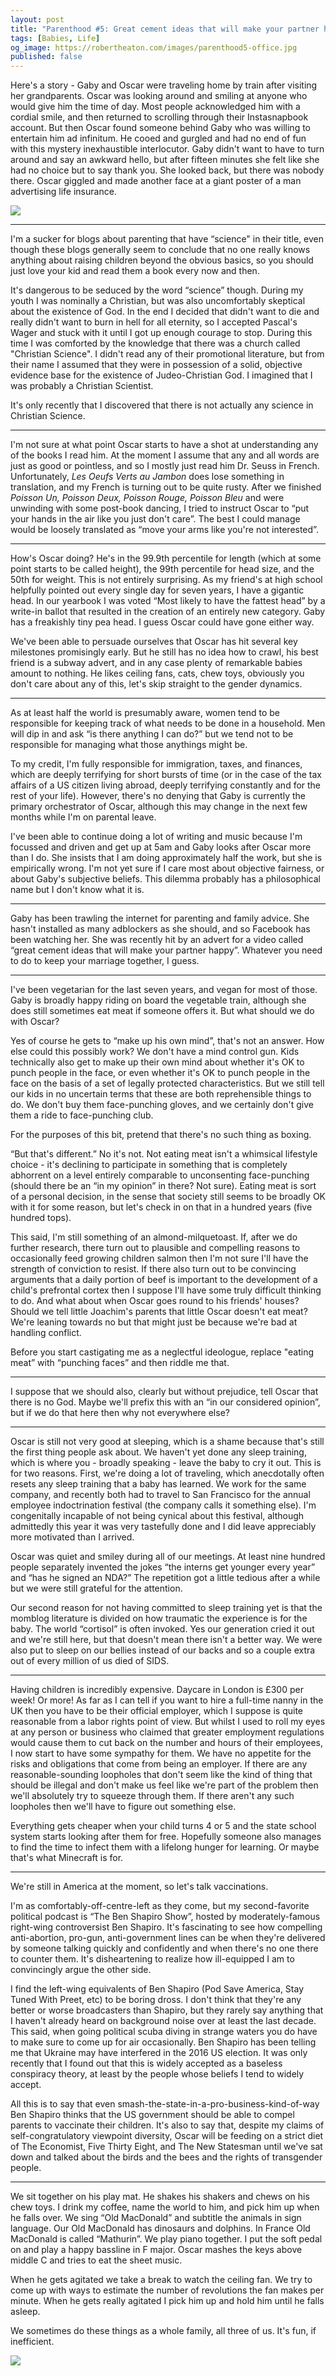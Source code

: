 ```yaml
---
layout: post
title: "Parenthood #5: Great cement ideas that will make your partner happy"
tags: [Babies, Life]
og_image: https://robertheaton.com/images/parenthood5-office.jpg
published: false
---
```

Here's a story - Gaby and Oscar were traveling home by train after visiting her grandparents. Oscar was looking around and smiling at anyone who would give him the time of day. Most people acknowledged him with a cordial smile, and then returned to scrolling through their Instasnapbook account. But then Oscar found someone behind Gaby who was willing to entertain him ad infinitum. He cooed and gurgled and had no end of fun with this mystery inexhaustible interlocutor. Gaby didn't want to have to turn around and say an awkward hello, but after fifteen minutes she felt like she had no choice but to say thank you. She looked back, but there was nobody there. Oscar giggled and made another face at a giant poster of a man advertising life insurance.

<img src="/images/parenthood5-office.jpg" />

----

I'm a sucker for blogs about parenting that have “science" in their title, even though these blogs generally seem to conclude that no one really knows anything about raising children beyond the obvious basics, so you should just love your kid and read them a book every now and then.

It's dangerous to be seduced by the word “science” though. During my youth I was nominally a Christian, but was also uncomfortably skeptical about the existence of God. In the end I decided that didn't want to die and really didn't want to burn in hell for all eternity, so I accepted Pascal's Wager and stuck with it until I got up enough courage to stop. During this time I was comforted by the knowledge that there was a church called "Christian Science". I didn't read any of their promotional literature, but from their name I assumed that they were in possession of a solid, objective evidence base for the existence of Judeo-Christian God. I imagined that I was probably a Christian Scientist.

It's only recently that I discovered that there is not actually any science in Christian Science.

----

I'm not sure at what point Oscar starts to have a shot at understanding any of the books I read him. At the moment I assume that any and all words are just as good or pointless, and so I mostly just read him Dr. Seuss in French. Unfortunately, *Les Oeufs Verts au Jambon* does lose something in translation, and my French is turning out to be quite rusty. After we finished *Poisson Un, Poisson Deux, Poisson Rouge, Poisson Bleu* and were unwinding with some post-book dancing, I tried to instruct Oscar to “put your hands in the air like you just don't care”. The best I could manage would be loosely translated as “move your arms like you're not interested”.

----

How's Oscar doing? He's in the 99.9th percentile for length (which at some point starts to be called height), the 99th percentile for head size, and the 50th for weight. This is not entirely surprising. As my friend's at high school helpfully pointed out every single day for seven years, I have a gigantic head. In our yearbook I was voted “Most likely to have the fattest head” by a write-in ballot that resulted in the creation of an entirely new category. Gaby has a freakishly tiny pea head. I guess Oscar could have gone either way.

We've been able to persuade ourselves that Oscar has hit several key milestones promisingly early. But he still has no idea how to crawl, his best friend is a subway advert, and in any case plenty of remarkable babies amount to nothing. He likes ceiling fans, cats, chew toys, obviously you don't care about any of this, let's skip straight to the gender dynamics.

---

As at least half the world is presumably aware, women tend to be responsible for keeping track of what needs to be done in a household. Men will dip in and ask “is there anything I can do?” but we tend not to be responsible for managing what those anythings might be.

To my credit, I'm fully responsible for immigration, taxes, and finances, which are deeply terrifying for short bursts of time (or in the case of the tax affairs of a US citizen living abroad, deeply terrifying constantly and for the rest of your life). However, there's no denying that Gaby is currently the primary orchestrator of Oscar, although this may change in the next few months while I'm on parental leave.

I've been able to continue doing a lot of writing and music because I'm focussed and driven and get up at 5am and Gaby looks after Oscar more than I do. She insists that I am doing approximately half the work, but she is empirically wrong. I'm not yet sure if I care most about objective fairness, or about Gaby's subjective beliefs. This dilemma probably has a philosophical name but I don't know what it is.

----

Gaby has been trawling the internet for parenting and family advice. She hasn't installed as many adblockers as she should, and so Facebook has been watching her. She was recently hit by an advert for a video called “great cement ideas that will make your partner happy”. Whatever you need to do to keep your marriage together, I guess.

----

I've been vegetarian for the last seven years, and vegan for most of those. Gaby is broadly happy riding on board the vegetable train, although she does still sometimes eat meat if someone offers it. But what should we do with Oscar?

Yes of course he gets to “make up his own mind”, that's not an answer. How else could this possibly work? We don't have a mind control gun. Kids technically also get to make up their own mind about whether it's OK to punch people in the face, or even whether it's OK to punch people in the face on the basis of a set of legally protected characteristics. But we still tell our kids in no uncertain terms that these are both reprehensible things to do. We don't buy them face-punching gloves, and we certainly don't give them a ride to face-punching club.

For the purposes of this bit, pretend that there's no such thing as boxing.

“But that's different.” No it's not. Not eating meat isn't a whimsical lifestyle choice - it's declining to participate in something that is completely abhorrent on a level entirely comparable to unconsenting face-punching (should there be an “in my opinion” in there? Not sure). Eating meat is sort of a personal decision, in the sense that society still seems to be broadly OK with it for some reason, but let's check in on that in a hundred years (five hundred tops).

This said, I'm still something of an almond-milquetoast. If, after we do further research, there turn out to plausible and compelling reasons to occasionally feed growing children salmon then I'm not sure I'll have the strength of conviction to resist. If there also turn out to be convincing arguments that a daily portion of beef is important to the development of a child's prefrontal cortex then I suppose I'll have some truly difficult thinking to do. And what about when Oscar goes round to his friends' houses? Should we tell little Joachim's parents that little Oscar doesn't eat meat? We're leaning towards no but that might just be because we're bad at handling conflict.

Before you start castigating me as a neglectful ideologue, replace "eating meat” with “punching faces” and then riddle me that.

----

I suppose that we should also, clearly but without prejudice, tell Oscar that there is no God. Maybe we'll prefix this with an “in our considered opinion”, but if we do that here then why not everywhere else?

----

Oscar is still not very good at sleeping, which is a shame because that's still the first thing people ask about. We haven't yet done any sleep training, which is where you - broadly speaking - leave the baby to cry it out. This is for two reasons. First, we're doing a lot of traveling, which anecdotally often resets any sleep training that a baby has learned. We work for the same company, and recently both had to travel to San Francisco for the annual employee indoctrination festival (the company calls it something else). I'm congenitally incapable of not being cynical about this festival, although admittedly this year it was very tastefully done and I did leave appreciably more motivated than I arrived.

Oscar was quiet and smiley during all of our meetings. At least nine hundred people separately invented the jokes “the interns get younger every year” and “has he signed an NDA?” The repetition got a little tedious after a while but we were still grateful for the attention.

Our second reason for not having committed to sleep training yet is that the momblog literature is divided on how traumatic the experience is for the baby. The world “cortisol” is often invoked. Yes our generation cried it out and we're still here, but that doesn't mean there isn't a better way. We were also put to sleep on our bellies instead of our backs and so a couple extra out of every million of us died of SIDS.

----

Having children is incredibly expensive. Daycare in London is £300 per week! Or more! As far as I can tell if you want to hire a full-time nanny in the UK then you have to be their official employer, which I suppose is quite reasonable from a labor rights point of view. But whilst I used to roll my eyes at any person or business who claimed that greater employment regulations would cause them to cut back on the number and hours of their employees, I now start to have some sympathy for them. We have no appetite for the risks and obligations that come from being an employer. If there are any reasonable-sounding loopholes that don't seem like the kind of thing that should be illegal and don't make us feel like we're part of the problem then we'll absolutely try to squeeze through them. If there aren't any such loopholes then we'll have to figure out something else.

Everything gets cheaper when your child turns 4 or 5 and the state school system starts looking after them for free. Hopefully someone also manages to find the time to infect them with a lifelong hunger for learning. Or maybe that's what Minecraft is for.

----

We're still in America at the moment, so let's talk vaccinations.

I'm as comfortably-off-centre-left as they come, but my second-favorite political podcast is “The Ben Shapiro Show”, hosted by moderately-famous right-wing controversist Ben Shapiro. It's fascinating to see how compelling anti-abortion, pro-gun, anti-government lines can be when they're delivered by someone talking quickly and confidently and when there's no one there to counter them. It's disheartening to realize how ill-equipped I am to convincingly argue the other side.

I find the left-wing equivalents of Ben Shapiro (Pod Save America, Stay Tuned With Preet, etc) to be boring dross. I don't think that they're any better or worse broadcasters than Shapiro, but they rarely say anything that I haven't already heard on background noise over at least the last decade. This said, when going political scuba diving in strange waters you do have to make sure to come up for air occasionally. Ben Shapiro has been telling me that Ukraine may have interfered in the 2016 US election. It was only recently that I found out that this is widely accepted as a baseless conspiracy theory, at least by the people whose beliefs I tend to widely accept.

All this is to say that even smash-the-state-in-a-pro-business-kind-of-way Ben Shapiro thinks that the US government should be able to compel parents to vaccinate their children. It's also to say that, despite my claims of self-congratulatory viewpoint diversity, Oscar will be feeding on a strict diet of The Economist, Five Thirty Eight, and The New Statesman until we've sat down and talked about the birds and the bees and the rights of transgender people.

----

We sit together on his play mat. He shakes his shakers and chews on his chew toys. I drink my coffee, name the world to him, and pick him up when he falls over. We sing “Old MacDonald” and subtitle the animals in sign language. Our Old MacDonald has dinosaurs and dolphins. In France Old MacDonald is called “Mathurin”. We play piano together. I put the soft pedal on and play a happy bassline in F major. Oscar mashes the keys above middle C and tries to eat the sheet music.

When he gets agitated we take a break to watch the ceiling fan. We try to come up with ways to estimate the number of revolutions the fan makes per minute. When he gets really agitated I pick him up and hold him until he falls asleep. 

We sometimes do these things as a whole family, all three of us. It's fun, if inefficient.

<img src="/images/parenthood5-orchard.jpg" />
